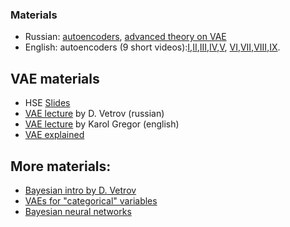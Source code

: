 ### Materials
* Russian: [autoencoders](https://yadi.sk/i/ACgqdyqi3GisV5), [advanced theory on VAE](https://yadi.sk/i/iMCBfyd33GYjZc)
* English: autoencoders (9 short videos):[I](https://www.youtube.com/watch?v=FzS3tMl4Nsc),[II](https://www.youtube.com/watch?v=xTU79Zs4XKY),[III](https://www.youtube.com/watch?v=6DO_jVbDP3I),[IV](https://www.youtube.com/watch?v=xq-I0Rl8mt0),[V](https://www.youtube.com/watch?v=5rLgoM2Pkso), [VI](https://www.youtube.com/watch?v=t2NQ_c5BFOc),[VII](https://www.youtube.com/watch?v=79sYlJ8Cvlc),[VIII](https://www.youtube.com/watch?v=z5ZYm_wJ37c),[IX](https://www.youtube.com/watch?v=Oq38pINmddk). 

## VAE materials
* HSE [Slides](https://yadi.sk/i/t53JcQPK3QP9uD)
* [VAE lecture](https://yadi.sk/i/cj3UJ9RH32Ye5Q) by D. Vetrov (russian)
* [VAE lecture](https://www.youtube.com/watch?v=P78QYjWh5sM) by Karol Gregor (english)
* [VAE explained](http://kvfrans.com/variational-autoencoders-explained/)

## More materials:
- [Bayesian intro by D. Vetrov](https://yadi.sk/i/r6V2m6nO3MnACm)
- [VAEs for "categorical" variables](http://blog.evjang.com/2016/11/tutorial-categorical-variational.html)
- [Bayesian neural networks](http://docs.pymc.io/notebooks/bayesian_neural_network_advi.html)

